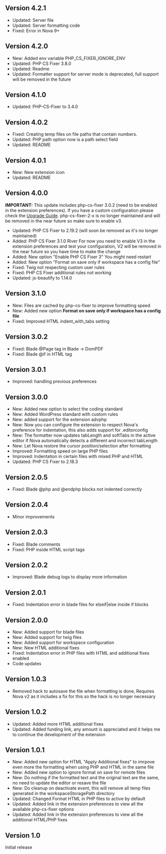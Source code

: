 ## Version 4.2.1

- Updated: Server file
- Updated: Server formatting code
- Fixed: Error in Nova 9+


## Version 4.2.0

- New: Added env variable PHP_CS_FIXER_IGNORE_ENV
- Updated: PHP CS Fixer 3.8.0
- Updated: Readme
- Updated: Formatter support for server mode is deprecated, full support will be removed in the future

## Version 4.1.0

- Updated: PHP-CS-Fixer to 3.4.0

## Version 4.0.2

- Fixed: Creating temp files on file paths that contain numbers.
- Updated: PHP path option now is a path select field
- Updated: README

## Version 4.0.1

- New: New extension icon
- Updated: README

## Version 4.0.0

**IMPORTANT:** This update includes php-cs-fixer 3.0.2 (need to be enabled in the extension preferences). If you have a custom configuration please check the [Upgrade Guide](https://github.com/FriendsOfPHP/PHP-CS-Fixer/blob/v3.0.0/UPGRADE-v3.md). php-cs-fixer-2-x is no longer maintained and will be removed in the near future so make sure to enable v3.

- Updated: PHP CS Fixer to 2.19.2 (will soon be removed as it's no longer maintained)
- Added: PHP CS Fixer 3.1.0 River For now you need to enable V3 in the extension preferences and test your configuration, V2 will be removed in the near future so you have time to make the change
- Added: New option "Enable PHP CS Fixer 3" You might need restart
- Added: New option "Format on save only if workspace has a config file"
- Fixed: Twig not respecting custom user rules
- Fixed: PHP CS Fixer additional rules not working
- Updated: js-beautify to 1.14.0

## Version 3.1.0

- New: Files are cached by php-cs-fixer to improve formatting speed
- New: Added new option **Format on save only if workspace has a config file**
- Fixed: Improved HTML indent_with_tabs setting

## Version 3.0.2

- Fixed: Blade @Page tag in Blade -> DomPDF
- Fixed: Blade @if in HTML tag

## Version 3.0.1

- Improved: handling previous preferences

## Version 3.0.0

- New: Added new option to select the coding standard
- New: Added WordPress standard with custom rules
- New: added support for the extension advphp
- New: Now you can configure the extension to respect Nova's preference for indentation, this also adds support for .editorconfig
- New: The formatter now updates tabLength and softTabs in the active editor if Nova automatically detects a different and incorrect tabLength
- New: Let Nova restore the cursor position/selection after formatting
- Improved: Formatting speed on large PHP files
- Improved: Indentation in certain files with mixed PHP and HTML
- Updated: PHP CS Fixer to 2.18.3

## Version 2.0.5

- Fixed: Blade @php and @endphp blocks not indented correctly

## Version 2.0.4

- Minor improvements

## Version 2.0.3

- Fixed: Blade comments
- Fixed: PHP inside HTML script tags

## Version 2.0.2

- Improved: Blade debug logs to display more information

## Version 2.0.1

- Fixed: Indentation error in blade files for elseif|else inside if blocks

## Version 2.0.0

- New: Added support for blade files
- New: Added support for twig files
- New: Added support for workspace configuration
- New: New HTML additional fixes
- Fixed: Indentation error in PHP files with HTML and additional fixes enabled
- Code updates

## Version 1.0.3

- Removed hack to autosave the file when formatting is done, Requires Nova v2 as it includes a fix for this so the hack is no longer necessary

## Version 1.0.2

- Updated: Added more HTML additional fixes
- Updated: Added funding link, any amount is appreciated and it helps me to continue the development of the extension

## Version 1.0.1

- New: Added new option for HTML "Apply Additional fixes" to imrpove even more the formatting when using PHP and HTML in the same file
- New: Added new option to ignore format on save for remote files
- New: Do nothing if the formatted text and the original text are the same, no need to update the editor or resave the file
- New: Do cleanup on deactivate event, this will remove all temp files generated in the workspaceStoragePath directory
- Updated: Changed Format HTML in PHP files to active by default
- Updated: Added link in the extension preferences to view all the available php-cs-fixer options
- Updated: Added link in the extension preferences to view all the additional HTML/PHP fixes

## Version 1.0

Initial release
